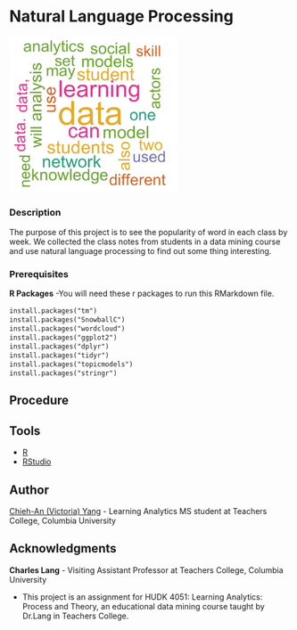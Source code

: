 # Natural Language Processing

<img width = "300" src="https://github.com/victoria-yang/NLP-project/blob/master/word_cloud.png">


### Description

The purpose of this project is to see the popularity of word in each class by week. We collected the class notes from students in a data mining course and use natural language processing to find out some thing interesting.

### Prerequisites

**R Packages**
	-You will need these r packages to run this RMarkdown file.
```
install.packages("tm")
install.packages("SnowballC")
install.packages("wordcloud")
install.packages("ggplot2")
install.packages("dplyr")
install.packages("tidyr")
install.packages("topicmodels")
install.packages("stringr")
```


## Procedure




## Tools
* [R](https://www.r-project.org)
* [RStudio](https://www.rstudio.com)



## Author
[Chieh-An (Victoria) Yang](https://www.linkedin.com/in/victoria-chieh-an-yang/) - Learning Analytics MS student at Teachers College, Columbia University


## Acknowledgments
**Charles Lang** - Visiting Assistant Professor at Teachers College, Columbia University
* This project is an assignment for HUDK 4051: Learning Analytics: Process and Theory, an educational data mining course taught by Dr.Lang in Teachers College. 
